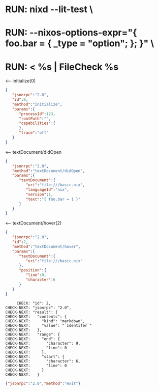 # RUN: nixd --lit-test \
# RUN: --nixos-options-expr="{ foo.bar = { _type = \"option\"; }; }" \
# RUN: < %s | FileCheck %s


<-- initialize(0)

```json
{
   "jsonrpc":"2.0",
   "id":0,
   "method":"initialize",
   "params":{
      "processId":123,
      "rootPath":"",
      "capabilities":{
      },
      "trace":"off"
   }
}
```


<-- textDocument/didOpen

```json
{
   "jsonrpc":"2.0",
   "method":"textDocument/didOpen",
   "params":{
      "textDocument":{
         "uri":"file:///basic.nix",
         "languageId":"nix",
         "version":1,
         "text":"{ foo.bar = 1 }"
      }
   }
}
```

<-- textDocument/hover(2)


```json
{
   "jsonrpc":"2.0",
   "id":2,
   "method":"textDocument/hover",
   "params":{
      "textDocument":{
         "uri":"file:///basic.nix"
      },
      "position":{
         "line":0,
         "character":6
      }
   }
}
```

```
     CHECK: "id": 2,
CHECK-NEXT: "jsonrpc": "2.0",
CHECK-NEXT: "result": {
CHECK-NEXT:   "contents": {
CHECK-NEXT:     "kind": "markdown",
CHECK-NEXT:     "value": "`Identifer`"
CHECK-NEXT:   },
CHECK-NEXT:   "range": {
CHECK-NEXT:     "end": {
CHECK-NEXT:       "character": 9,
CHECK-NEXT:       "line": 0
CHECK-NEXT:     },
CHECK-NEXT:     "start": {
CHECK-NEXT:       "character": 6,
CHECK-NEXT:       "line": 0
CHECK-NEXT:     }
CHECK-NEXT:   }
```

```json
{"jsonrpc":"2.0","method":"exit"}
```
